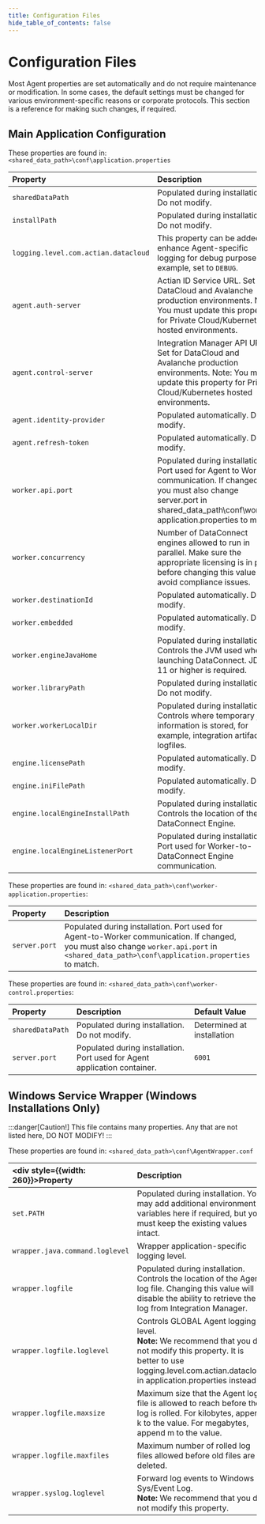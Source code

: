 ```yaml
---
title: Configuration Files
hide_table_of_contents: false
---
```


# Configuration Files

Most Agent properties are set automatically and do not require maintenance or modification. In some cases, the default settings must be changed for various environment-specific reasons or corporate protocols. This section is a reference for making such changes, if required.

## Main Application Configuration

These properties are found in: `<shared_data_path>\conf\application.properties`

| Property | Description  | Default |
| :--- | :--- | :--- |
| `sharedDataPath` | Populated during installation. Do not modify.   | Determined at Installation |
| `installPath` | Populated during installation. Do not modify.   | Determined at Installation  |
| `logging.level.com.actian.datacloud` | This property can be added to enhance Agent-specific logging for debug purposes, for example, set to `DEBUG`. | `INFO` |
| `agent.auth-server` | Actian ID Service URL. Set for DataCloud and Avalanche production environments. Note: You must update this property for Private Cloud/Kubernetes hosted environments. | `https://api.aop.aws.actiandatacloud.com` |
| `agent.control-server` | Integration Manager API URL. Set for DataCloud and Avalanche production environments. Note: You must update this property for Private Cloud/Kubernetes hosted environments.  | `https://api.im.actiandatacloud.com/v2`|
| `agent.identity-provider` | Populated automatically. Do not modify. | — |
| `agent.refresh-token` | Populated automatically. Do not modify. | — |
| `worker.api.port`| Populated during installation. Port used for Agent to Worker communication. If changed, you must also change server.port in shared\_data\_path\conf\worker-application.properties to match. | `6000` |
| `worker.concurrency` | Number of DataConnect engines allowed to run in parallel. Make sure the appropriate licensing is in place before changing this value to avoid compliance issues. | `1` |
| `worker.destinationId`| Populated automatically. Do not modify. | — |
| `worker.embedded`| Populated automatically. Do not modify.| `false` |
| `worker.engineJavaHome`| Populated during installation. Controls the JVM used when launching DataConnect. JDK 11 or higher is required. | `${sharedDataPath}/di- standalone-engine/jre`|
| `worker.libraryPath` | Populated during installation. Do not modify.   | `${installPath}/lib`|
| `worker.workerLocalDir`| Populated during installation. Controls where temporary job information is stored, for example, integration artifacts, logfiles.| `${sharedDataPath}/local` |
| `engine.licensePath` | Populated automatically. Do not modify.| `${sharedDataPath}/license/cosmos.slc` |
| `engine.iniFilePath` | Populated automatically. Do not modify.| `${sharedDataPath}/conf/cosmos.ini`|
| `engine.localEngineInstallPath` | Populated during installation. Controls the location of the DataConnect Engine.| `${sharedDataPath}/di- standalone-engine/runtime/di9` |
| `engine.localEngineListenerPort`| Populated during installation. Port used for Worker-to-DataConnect Engine communication.| `5999` |

These properties are found in: `<shared_data_path>\conf\worker-application.properties`:

| Property| Description| Default |
| :---- | :--- | :---- |
| `server.port` | Populated during installation. Port used for Agent-to-Worker communication. If changed, you must also change `worker.api.port` in `<shared_data_path>\conf\application.properties` to match. | `6000`|

These properties are found in: `<shared_data_path>\conf\worker-control.properties`:

| Property  | Description   | Default Value|
| :--- | :--- | :--- |
| `sharedDataPath` | Populated during installation. Do not modify.| Determined at installation |
| `server.port`  | Populated during installation. Port used for Agent application container. | `6001` |

## Windows Service Wrapper (Windows Installations Only)

:::danger[Caution!]
This file contains many properties. Any that are not listed here, DO NOT MODIFY!
:::

These properties are found in: `<shared_data_path>\conf\AgentWrapper.conf`

| <div style={{width: 260}}>Property</div> | Description  | Default |
| :--- | :--- | :--- |
| `set.PATH` | Populated during installation. You may add additional environment variables here if required, but you must keep the existing values intact. | `%shared_data_path/jre/bin;% shared_data_path/di-standalone-engine/runtime/di9/;%PATH%` |
| `wrapper.java.command.loglevel` | Wrapper application-specific logging level. | `INFO`  |
| `wrapper.logfile` | Populated during installation. Controls the location of the Agent log file. Changing this value will disable the ability to retrieve the log from Integration Manager. | `%shared_data_path/logs/Agent.log` |
| `wrapper.logfile.loglevel` | Controls GLOBAL Agent logging level.<br />**Note:**  We recommend that you do not modify this property. It is better to use logging.level.com.actian.datacloud in application.properties instead. | `INFO` |
| `wrapper.logfile.maxsize` | Maximum size that the Agent log file is allowed to reach before the log is rolled. For kilobytes, append k to the value. For megabytes, append m to the value. | `2m` |
| `wrapper.logfile.maxfiles` | Maximum number of rolled log files allowed before old files are deleted. | `5` |
| `wrapper.syslog.loglevel` | Forward log events to Windows Sys/Event Log.<br />**Note:**  We recommend that you do not modify this property. | `NONE` |

